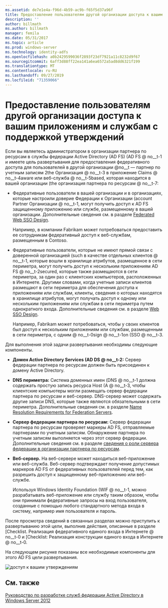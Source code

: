 ```yaml
---
ms.assetid: de7e1e4a-f96d-4b59-ac9b-f65f5d37a96f
title: Предоставление пользователям другой организации доступа к вашим приложениям и службам с поддержкой утверждений
description: ''
author: billmath
ms.author: billmath
manager: femila
ms.date: 05/31/2017
ms.topic: article
ms.prod: windows-server
ms.technology: identity-adfs
ms.openlocfilehash: a0b2429599036f2893f23df7921a11c8232d9f67
ms.sourcegitcommit: 6aff3d88ff22ea141a6ea6572a5ad8dd6321f199
ms.translationtype: MT
ms.contentlocale: ru-RU
ms.lasthandoff: 09/27/2019
ms.locfileid: "71359066"
---
```

# <a name="provide-users-in-another-organization-access-to-your-claims-aware-applications-and-services"></a>Предоставление пользователям другой организации доступа к вашим приложениям и службам с поддержкой утверждений


Если вы являетесь администратором в организации партнера по ресурсам в службы федерации Active Directory (AD FS) \(AD FS @ no__t-1 и имеете цель развертывания для предоставления федеративного доступа для пользователей в другой организации @no__t — партнер по учетным записям 2the Организация @ no__t-3 в приложение Claims @ no__t-4aware или веб-служба @ no__t-5based, которая находится в вашей организации \(the организация партнера по ресурсам @ no__t-7:  
  
-   Федеративные пользователи в вашей организации и в организациях, которые настроили доверие Федерации к Организации \(account Partner Организации @ no__t-1, могут получить доступ к AD FS защищенному приложению или службе, размещенному в вашей организации. Дополнительные сведения см. в разделе [Federated Web SSO Design](Federated-Web-SSO-Design.md).  
  
    Например, в компании Fabrikam может потребоваться предоставить ее сотрудникам федеративный доступ к веб-службам, размещенным в Contoso.  
  
-   Федеративные пользователи, которые не имеют прямой связи с доверенной организацией \(such в качестве отдельных клиентов @ no__t-1, которые вошли в хранилище атрибутов, размещенное в сети периметра, могут получить доступ к нескольким приложениям AD FS @ no__t-2secured, которые также размещаются в сети периметра, за один раз с клиентских компьютеров, расположенных в Интернете. Другими словами, когда учетные записи клиентов размещают в сети периметра для обеспечения доступа к приложениям или службам, клиенты, сведения о которых находятся в хранилище атрибутов, могут получать доступ к одному или нескольким приложениям или службам в сети периметра путем однократного входа. Дополнительные сведения см. в разделе [Web SSO Design](Web-SSO-Design.md).  
  
    Например, Fabrikam может потребоваться, чтобы у своих клиентов был доступ к нескольким приложениям или службам, размещенным в сети периметра, с одним @ no__t-0sign @ no__t-1on \(SSO @ no__t-3.  
  
Для выполнения этой задачи развертывания необходимы следующие компоненты.  
  
-   **Домен Active Directory Services \(AD DS @ no__t-2:** Сервер федерации партнера по ресурсам должен быть присоединен к домену Active Directory.  
  
-   **DNS периметра:** Система доменных имен \(DNS @ no__t-1 должна содержать простую запись ресурса Host \(A @ no__t-3, чтобы клиентские компьютеры могли размещать сервер федерации партнера по ресурсам и веб-сервер. DNS-сервер может содержать другие записи DNS, которые также являются обязательными в сети периметра. Дополнительные сведения см. в разделе [Name Resolution Requirements for Federation Servers](Name-Resolution-Requirements-for-Federation-Servers.md).  
  
-   **Сервер федерации партнера по ресурсам:** Сервер федерации партнера по ресурсам проверяет маркеры AD FS, отправляемые партнерами по учетным записям. Обнаружение партнера по учетным записям выполняется через этот сервер федерации. Дополнительные сведения см. в разделе [сведения о роли сервера федерации в организации партнера по ресурсам](Review-the-Role-of-the-Federation-Server-in-the-Resource-Partner.md).  
  
-   **Веб-сервер.** На веб-сервере может находиться веб-приложение или веб-служба. Веб-сервер подтверждает получение допустимых маркеров AD FS от федеративных пользователей перед тем, как разрешить доступ к защищенному веб-приложению или веб-службе.  
  
    Используя Windows Identity Foundation \(WIF @ no__t-1, можно разрабатывать веб-приложение или службу таким образом, чтобы они принимали федеративные запросы на вход пользователя, созданные с помощью любого стандартного метода входа в систему, например имя пользователя и пароль.  
  
После просмотра сведений в связанных разделах можно приступить к развертыванию этой цели, выполнив действия, описанные в разделе [Checklist. Реализация федеративного единого входа в Интернете @ no__t-0 и [Checklist: Реализация конструкции единого входа в Интернете @ no__t-0.  
  
На следующем рисунке показаны все необходимые компоненты для этого AD FS цели развертывания.  
  
![доступ к вашим утверждениям](media/75358b16-2a6f-4e16-9cc4-b0e614480305.gif)  
  
## <a name="see-also"></a>См. также
[Руководство по разработке служб федерации Active Directory в Windows Server 2012](AD-FS-Design-Guide-in-Windows-Server-2012.md)
